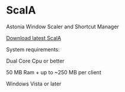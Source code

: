 # ScalA
Astonia Window Scaler and Shortcut Manager

[Download latest ScalA](https://github.com/smoorke/ScalA/releases/download/ScalA/ScalA.exe)



System requirements: 

Dual Core Cpu or better 

50 MB Ram + up to ~250 MB per client

Windows Vista or later
